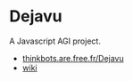 # Dejavu
A Javascript AGI project.

* [thinkbots.are.free.fr/Dejavu](http://thinkbots.are.free.fr/Dejavu/)
* [wiki](https://github.com/ThinkbotsAreFree/Dejavu/wiki)
